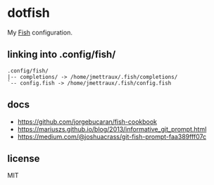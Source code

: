 
# dotfish

My [Fish](https://fishshell.com) configuration.


## linking into .config/fish/

```
.config/fish/
|-- completions/ -> /home/jmettraux/.fish/completions/
`-- config.fish -> /home/jmettraux/.fish/config.fish
```


## docs

* https://github.com/jorgebucaran/fish-cookbook
* https://mariuszs.github.io/blog/2013/informative_git_prompt.html
* https://medium.com/@joshuacrass/git-fish-prompt-faa389fff07c


## license

MIT


